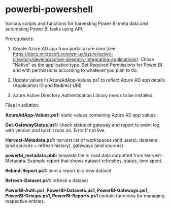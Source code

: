 # powerbi-powershell
Various scripts and functions for harvesting Power BI meta data and automating Power BI tasks using API.

Prerequisites:

1. Create Azure AD app from portal.azure.com (see https://docs.microsoft.com/en-us/azure/active-directory/develop/active-directory-integrating-applications). Chose "Native" as the application type. Set Required Permissions for Power BI and with permissions according to whatever you plan to do.

2. Update values in AzureAdApp-Values.ps1 to reflect Azure AD app details (Application ID and Redirect URI)

3. Azure Active Directory Authentication Library needs to be installed


Files in solution:

<b>AzureAdApp-Values.ps1:</b> static values containing Azure AD app values

<b>Get-GatewayStatus.ps1:</b> check status of gateway and report to event log with version and host it runs on. Error if not live.

<b>Harvest-Metadata.ps1:</b> harvest list of workspaces (and users), datasets (and sources + refresh history), gateways (and sources)

<b>powerbi_metadata.pbit:</b> template file to read data outputted from Harvest-Metadata. Example report that shows dataset refreshes, status, time spent.

<b>Rebind-Report.ps1:</b> bind a report to a new dataset

<b>Refresh-Dataset.ps1:</b> refresh a dataset

<b>PowerBI-Auth.ps1, PowerBI-Datasets.ps1, PowerBI-Gateways.ps1, PowerBI-Groups.ps1, PowerBI-Reports.ps1</b> contain functions for managing respective entities.
